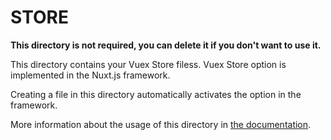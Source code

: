 # STORE

**This directory is not required, you can delete it if you don't want to use it.**

This directory contains your Vuex Store filess.
Vuex Store option is implemented in the Nuxt.js framework.

Creating a file in this directory automatically activates the option in the framework.

More information about the usage of this directory in [the documentation](https://nuxtjs.org/guide/vuex-store).
